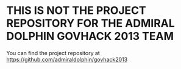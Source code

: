 # THIS IS NOT THE PROJECT REPOSITORY FOR THE ADMIRAL DOLPHIN GOVHACK 2013 TEAM

You can find the project repository at https://github.com/admiraldolphin/govhack2013

